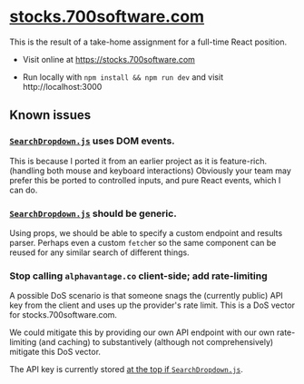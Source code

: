 [stocks.700software.com](https://stocks.700software.com)
========================

This is the result of a take-home assignment for a full-time React position.

 - Visit online at https://stocks.700software.com

 - Run locally with `npm install && npm run dev` and visit http://localhost:3000


Known issues
------------
### [`SearchDropdown.js`] uses DOM events. ###

This is because I ported it from an earlier project as it is feature-rich. (handling both mouse and keyboard interactions)
Obviously your team may prefer this be ported to controlled inputs, and pure React events, which I can do.

### [`SearchDropdown.js`] should be generic. ###
Using props, we should be able to specify a custom endpoint and results parser. Perhaps even a custom `fetch`er so the same component can be reused for any similar search of different things.

### Stop calling `alphavantage.co` client-side; add rate-limiting ###
A possible DoS scenario is that someone snags the (currently public) API key from the client and uses up the provider's rate limit. This is a DoS vector for stocks.700software.com.

We could mitigate this by providing our own API endpoint with our own rate-limiting (and caching) to substantively (although not comprehensively) mitigate this DoS vector.

The API key is currently stored [at the top if `SearchDropdown.js`].


  [stocks.700software.com]: https://stocks.700software.com
  [`SearchDropdown.js`]:               components/SearchDropdown.js
  [at the top if `SearchDropdown.js`]: components/SearchDropdown.js#L5
